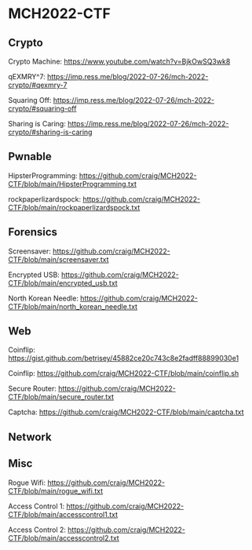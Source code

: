 # MCH2022-CTF

## Crypto
Crypto Machine: https://www.youtube.com/watch?v=BjkOwSQ3wk8

qEXMRY^7: https://imp.ress.me/blog/2022-07-26/mch-2022-crypto/#qexmry-7

Squaring Off: https://imp.ress.me/blog/2022-07-26/mch-2022-crypto/#squaring-off

Sharing is Caring: https://imp.ress.me/blog/2022-07-26/mch-2022-crypto/#sharing-is-caring

## Pwnable

HipsterProgramming: https://github.com/craig/MCH2022-CTF/blob/main/HipsterProgramming.txt 

rockpaperlizardspock: https://github.com/craig/MCH2022-CTF/blob/main/rockpaperlizardspock.txt

## Forensics

Screensaver: https://github.com/craig/MCH2022-CTF/blob/main/screensaver.txt

Encrypted USB: https://github.com/craig/MCH2022-CTF/blob/main/encrypted_usb.txt

North Korean Needle: https://github.com/craig/MCH2022-CTF/blob/main/north_korean_needle.txt


## Web

Coinflip: https://gist.github.com/betrisey/45882ce20c743c8e2fadff88899030e1

Coinflip: https://github.com/craig/MCH2022-CTF/blob/main/coinflip.sh

Secure Router: https://github.com/craig/MCH2022-CTF/blob/main/secure_router.txt

Captcha: https://github.com/craig/MCH2022-CTF/blob/main/captcha.txt

## Network

## Misc

Rogue Wifi: https://github.com/craig/MCH2022-CTF/blob/main/rogue_wifi.txt

Access Control 1: https://github.com/craig/MCH2022-CTF/blob/main/accesscontrol1.txt

Access Control 2: https://github.com/craig/MCH2022-CTF/blob/main/accesscontrol2.txt
